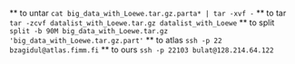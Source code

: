 ** to untar `cat big_data_with_Loewe.tar.gz.parta* | tar -xvf -`
** to tar `tar -zcvf datalist_with_Loewe.tar.gz datalist_with_Loewe`
** to split `split -b 90M big_data_with_Loewe.tar.gz 'big_data_with_Loewe.tar.gz.part'`
** to atlas `ssh -p 22 bzagidul@atlas.fimm.fi`
** to ours `ssh -p 22103 bulat@128.214.64.122`

